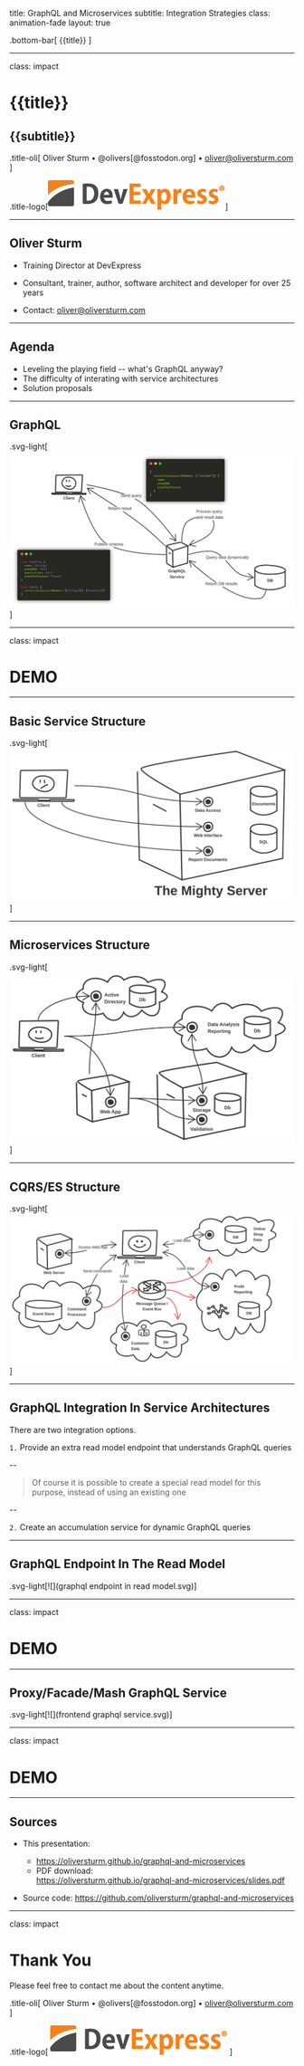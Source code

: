 title: GraphQL and Microservices
subtitle: Integration Strategies
class: animation-fade
layout: true

<!-- This slide will serve as the base layout for all your slides -->

.bottom-bar[
{{title}}
]

---

class: impact

# {{title}}

## {{subtitle}}

.title-oli[
Oliver Sturm &bull; @olivers[@fosstodon.org] &bull; oliver@oliversturm.com
]

.title-logo[<img src="template/devexpress.png" id="devexpress" alt="DevExpress">]

---

## Oliver Sturm

- Training Director at DevExpress
- Consultant, trainer, author, software architect and developer for over 25 years

- Contact: oliver@oliversturm.com

---

## Agenda

- Leveling the playing field -- what's GraphQL anyway?
- The difficulty of interating with service architectures
- Solution proposals

---

## GraphQL

.svg-light[![](graphql-basics.svg)]

---

class: impact

# DEMO

---

## Basic Service Structure

.svg-light[![](service-structure-basic.svg)]

---

## Microservices Structure

.svg-light[![](microservices-logical.svg)]

---

## CQRS/ES Structure

.svg-light[![](crqs-es.svg)]

---

## GraphQL Integration In Service Architectures

There are two integration options.

`1.` Provide an extra read model endpoint that understands GraphQL queries

--

> Of course it is possible to create a special read model for this purpose, instead of using an existing one

--

`2.` Create an accumulation service for dynamic GraphQL queries

---

## GraphQL Endpoint In The Read Model

.svg-light[![](graphql endpoint in read model.svg)]

---

class: impact

# DEMO

---

## Proxy/Facade/Mash GraphQL Service

.svg-light[![](frontend graphql service.svg)]

---

class: impact

# DEMO

---

## Sources

- This presentation:

  - https://oliversturm.github.io/graphql-and-microservices
  - PDF download: <br>https://oliversturm.github.io/graphql-and-microservices/slides.pdf

- Source code: https://github.com/oliversturm/graphql-and-microservices

---

class: impact

# Thank You

Please feel free to contact me about the content anytime.

.title-oli[
Oliver Sturm &bull; @olivers[@fosstodon.org] &bull; oliver@oliversturm.com
]

.title-logo[
<img src="template/devexpress.png" id="devexpress" alt="DevExpress">
]
